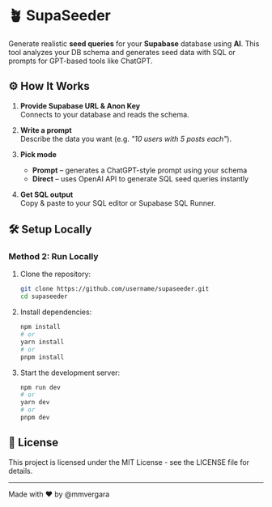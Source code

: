 # 🪴 SupaSeeder

Generate realistic **seed queries** for your **Supabase** database using **AI**. This tool analyzes your DB schema and generates seed data with SQL or prompts for GPT-based tools like ChatGPT.

## ⚙️ How It Works

1. **Provide Supabase URL & Anon Key**  
   Connects to your database and reads the schema.

2. **Write a prompt**  
   Describe the data you want (e.g. _"10 users with 5 posts each"_).

3. **Pick mode**

   - **Prompt** – generates a ChatGPT-style prompt using your schema
   - **Direct** – uses OpenAI API to generate SQL seed queries instantly

4. **Get SQL output**  
   Copy & paste to your SQL editor or Supabase SQL Runner.

## 🛠️ Setup Locally

### Method 2: Run Locally

1. Clone the repository:

   ```bash
   git clone https://github.com/username/supaseeder.git
   cd supaseeder
   ```

2. Install dependencies:

   ```bash
   npm install
   # or
   yarn install
   # or
   pnpm install
   ```

3. Start the development server:
   ```bash
   npm run dev
   # or
   yarn dev
   # or
   pnpm dev
   ```

## 📜 License

This project is licensed under the MIT License - see the LICENSE file for details.

---

Made with ❤️ by @mmvergara
